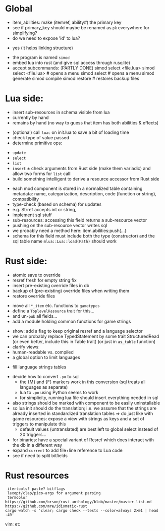 # Global
 + item_abilities: make (itemref, ability#) the primary key
 + see if primary_key should maybe be renamed as `pk` everywhere for
   simplifying?
  + do we need to expose 'id' to lua?
  - yes (it helps linking structure)
 + the program is named `simod`
 + embed lua into rust (and give sql access through rusqlite)
 + accept subcommands: (PARTLY DONE)
    simod select <file.lua> <component>
    simod select <file.lua> # opens a menu
    simod select # opens a menu
    simod generate
    simod compile
    simod restore # restores backup files
# Lua side:
 + insert sub-resources in schema visible from lua
  + currently by hand
  + remains by hand (no way to guess that item has both abilities & effects)
 - (optional) call `luac` on init.lua to save a bit of loading time
 - check type of value passed
 - determine primitive ops:
  + `update`
  + `select`
  + `list`
  + `insert`
 ± check arguments from Rust side (make them variadic) and allow two
   forms for `list` call
 + build something intelligent to derive a resource accessor from Rust side
 - each mod component is stored in a normalized table containing
   metadata: name, categorization, description, code (function or string),
   compatibility
 - type-check (based on schema) for updates
  - e.g. Strref accepts int or string,
 - implement sql stuff
 - sub-resources: accessing this field returns a sub-resource vector
  - pushing on the sub-resource vector writes sql
   - we probably need a method here: item.abilities:push(...)
  - schema for this field must include both the type (constructor) and
    the sql table name
 `mlua::Lua::load(Path)` should work
# Rust side:
 - atomic save to override
 - resref fresh for empty string fix
 - insert pre-existing override files in db
 - backup of (pre-existing) override files when writing them
 - restore override files
 + move all `*_item` etc. functions to `gametypes`
  + define a `ToplevelResource` trait for this...
  + and un-`pub` all fields...
 + add a module holding common functions for game strings
 - show: add a flag to keep original resref and a language selector
 - we can probably replace TypedStatement by some trait StructuredRead<T>
   (or even better, include this in Table trait)
   (or just in `as_table` function)
 - clarify views:
  - human-readable vs. compiled
 - a global option to limit languages
 + fill language strings tables
  - decide how to convert `.po` to sql
	- the {M} and {F} markers work in this conversion (sql treats all
		languages as separate)
	- lua to `.po` using Python seems to work
	- for simplicity, running lua file should insert everything needed in sql
  - also strings should be marked with component to be easily uninstallable
  - so lua init should do the translation; i.e. we assume that the
		strings are already inserted in standardized translation tables
  => do just like with game resources: expose a view with strings as keys
  and a set of triggers to manipulate this
	- default values (untranslated) are best left to global select instead
		of 20 triggers...
 - for binaries: have a special variant of Resref which does interact with
	 the db in a different way
 - expand `current` to add file+line reference to Lua code
 - see if need to split bitfields
# Rust resources
	 itertools? paste? bitflags
	 lexopt/clap/pico-args for argument parsing
	 termcolor
	https://github.com/brson/rust-anthology/blob/master/master-list.md
	https://github.com/mre/idiomatic-rust
	cargo watch -s 'clear; cargo check --tests --color=always 2>&1 | head -40'

vim: et:
